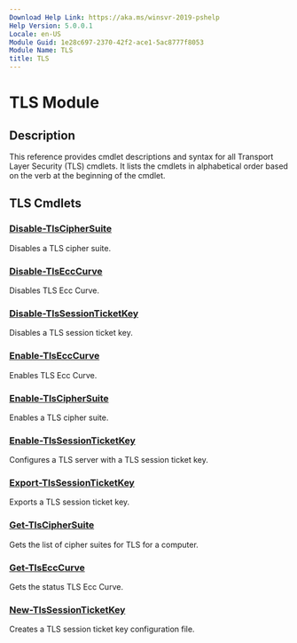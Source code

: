 ```yaml
---
Download Help Link: https://aka.ms/winsvr-2019-pshelp
Help Version: 5.0.0.1
Locale: en-US
Module Guid: 1e28c697-2370-42f2-ace1-5ac8777f8053
Module Name: TLS
title: TLS
---
```


# TLS Module
## Description
This reference provides cmdlet descriptions and syntax for all Transport Layer Security (TLS) cmdlets. It lists the cmdlets in alphabetical order based on the verb at the beginning of the cmdlet.

## TLS Cmdlets
### [Disable-TlsCipherSuite](Disable-TlsCipherSuite.md)
Disables a TLS cipher suite.

### [Disable-TlsEccCurve](Disable-TlsEccCurve.md)
Disables TLS Ecc Curve.

### [Disable-TlsSessionTicketKey](Disable-TlsSessionTicketKey.md)
Disables a TLS session ticket key.

### [Enable-TlsEccCurve](Enable-TlsEccCurve.md)
Enables TLS Ecc Curve.

### [Enable-TlsCipherSuite](Enable-TlsCipherSuite.md)
Enables a TLS cipher suite.

### [Enable-TlsSessionTicketKey](Enable-TlsSessionTicketKey.md)
Configures a TLS server with a TLS session ticket key.

### [Export-TlsSessionTicketKey](Export-TlsSessionTicketKey.md)
Exports a TLS session ticket key.

### [Get-TlsCipherSuite](Get-TlsCipherSuite.md)
Gets the list of cipher suites for TLS for a computer.

### [Get-TlsEccCurve](Get-TlsEccCurve.md)
Gets the status TLS Ecc Curve.

### [New-TlsSessionTicketKey](New-TlsSessionTicketKey.md)
Creates a TLS session ticket key configuration file.

